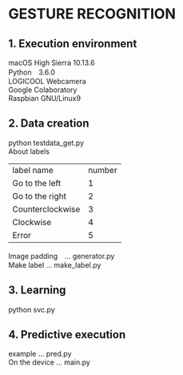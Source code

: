 

<h1>GESTURE RECOGNITION </h1>

<h2>1. Execution environment</h2>

macOS High Sierra 10.13.6<br>
Python　3.6.0<br>
LOGICOOL Webcamera<br>
Google Colaboratory<br>
Raspbian GNU/Linux9<br>

<h2>2. Data creation</h2>
<p>python testdata_get.py<br>
About labels</p>
<table>
  <tr>
    <td>label name</td>
    <td>number</td>
  </tr>
  <tr>
    <td>Go to the left</td>
    <td>1</td>
  </tr>
  <tr>
    <td>Go to the right</td>
    <td>2</td>
  </tr>
  <tr>
    <td>Counterclockwise</td>
    <td>3</td>
  </tr>
  <tr>
    <td>Clockwise</td>
    <td>4</td>
  </tr>
  <tr>
    <td>Error</td>
    <td>5</td>
  </tr>
</table>
<p>Image padding　... generator.py<br>
  Make label ... make_label.py </p>

<h2>3. Learning</h2>
<p>python svc.py</p>

<h2>4. Predictive execution</h2>
<p>example ... pred.py <br>
  On the device ... main.py </p>


